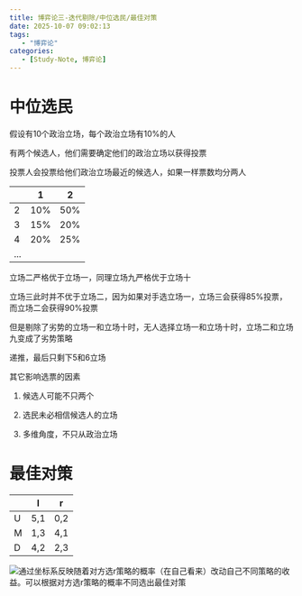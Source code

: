 ```yaml
---
title: 博弈论三-迭代剔除/中位选民/最佳对策
date: 2025-10-07 09:02:13
tags: 
   - "博弈论"
categories:
   - [Study-Note, 博弈论]
---
```



# 中位选民

假设有10个政治立场，每个政治立场有10%的人

有两个候选人，他们需要确定他们的政治立场以获得投票

投票人会投票给他们政治立场最近的候选人，如果一样票数均分两人



|     | 1   | 2   |
| --- | --- | --- |
| 2   | 10% | 50% |
| 3   | 15% | 20% |
| 4   | 20% | 25% |
| ... |     |     |

立场二严格优于立场一，同理立场九严格优于立场十

立场三此时并不优于立场二，因为如果对手选立场一，立场三会获得85%投票，而立场二会获得90%投票

但是剔除了劣势的立场一和立场十时，无人选择立场一和立场十时，立场二和立场九变成了劣势策略

递推，最后只剩下5和6立场



其它影响选票的因素

1. 候选人可能不只两个

2. 选民未必相信候选人的立场

3. 多维角度，不只从政治立场





# 最佳对策

|   | l   | r   |
| - | --- | --- |
| U | 5,1 | 0,2 |
| M | 1,3 | 4,1 |
| D | 4,2 | 2,3 |



![通过坐标系反映随着对方选r策略的概率（在自己看来）改动自己不同策略的收益。可以根据对方选r策略的概率不同选出最佳对策](https://cdn.jsdelivr.net/gh/1935Zz/1935zz.github.io@main/source/img/game-theory/images3/image.png)

